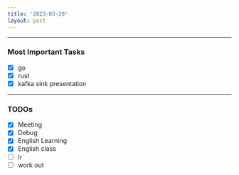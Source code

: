 ```yaml
---
title: '2023-03-20'
layout: post
---
```


---

### Most Important Tasks

- [x] go
- [x] rust
- [x] kafka sink presentation

---

### TODOs

- [x] Meeting
- [x] Debug
- [x] English Learning
- [x] English class
- [ ] lr
- [ ] work out
